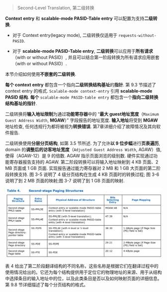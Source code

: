 
> Second-Level Translation, 第二级转换

**Context entry** 和 **scalable-mode PASID-Table entry** 可以配置为支持**二级转换**.

* 对于 Context entry(legacy mode), 二级转换仅适用于 `requests-without-PASID`.

* 对于 **scalable-mode PASID-Table entry**, **二级转换**可以应用于**所有请求**（with or without PASID）, 并且可以结合第一阶段转换为所有请求应用嵌套（with or without PASID）.

本节介绍如何使用**不嵌套的二级转换**.

**每个 context entry** 都包含一个指向**二级转换结构基址**的**指针**. 第 9.3 节描述了 context entry 的格式. `Scalable-mode context-entry` 引用 **scalable-mode PASID 结构**. **每个** `scalable-mode PASID-table entry` 都包含一个**指向二级转换结构基址的指针**.

二级转换将**输入地址限制**为通过**功能寄存器**中的 “**最大 guest地址宽度**（`Maximum Guest Address Width`, **MGAW**）” 字段报告的地址宽度. **输入地址**将受到 **MGAW** 地址检查, 任何违规行为都将被视为**转换错误**. 第7章详细介绍了故障情况及其向软件报告.

二级转换使用**分层分页结构**, 如第 3.5 节所述. 为了允许**以 9 位步幅**进行**页表遍历**, domain 的**调整后的访客地址宽度**（`Adjusted Guest Address Width`, AGAW）值, 使得（AGAW-12）是 9 的倍数.  AGAW 指示页面浏览的级别数. 硬件实现通过功能寄存器报告支持的 AGAW. 第二阶段转换可以将输入地址映射到 4 KB 页面、2 MB 页面或 1 GB 页面. 实现报告通过能力寄存器对 2 MB 和 1 GB 大页面的第二阶段转换支持. 图 3-5 说明了 4 级分页结构在生成 4 KB 页面时的转换过程; 图 3-6 说明了到 2 MB 页面的映射;图 3-7 说明了到 1 GB 页面的映射.

![2022-11-26-23-27-55.png](./images/2022-11-26-23-27-55.png)

表 4 给出了第二阶段翻译结构的不同名称，这些名称是根据它们在翻译过程中的使用情况给出的。它还为每个结构提供用于定位它的物理地址的来源、用于从结构中选择条目的输入地址中的位，以及此类条目是否以及如何映射页面的详细信息。第 9.8 节详细描述了每个分页结构的格式。
